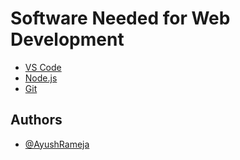 # Software Needed for Web Development

- [VS Code](https://code.visualstudio.com/)
- [Node.js](https://nodejs.org/en/download/)
- [Git](https://git-scm.com/downloads)

## Authors

- [@AyushRameja](https://www.github.com/ramejaayush)
